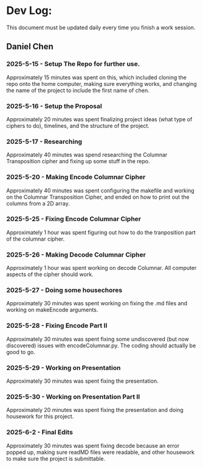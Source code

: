 # Dev Log:

This document must be updated daily every time you finish a work session.

## Daniel Chen

### 2025-5-15 - Setup The Repo for further use.
Approximately 15 minutes was spent on this, which included cloning the repo onto the home computer, making sure everything works, and changing the name of the project to include the first name of chen.

### 2025-5-16 - Setup the Proposal
Approximately 20 minutes was spent finalizing project ideas (what type of ciphers to do), timelines, and the structure of the project.

### 2025-5-17 - Researching
Approximately 40 minutes was spend researching the Columnar Transposition cipher and fixing up some stuff in the repo.

### 2025-5-20 - Making Encode Columnar Cipher
Approximately 40 minutes was spent configuring the makefile and working on the Columnar Transposition Cipher, and ended on how to print out the columns from a 2D array.

### 2025-5-25 - Fixing Encode Columnar Cipher
Approximately 1 hour was spent figuring out how to do the tranposition part of the columnar cipher. 

### 2025-5-26 - Making Decode Columnar Cipher
Approximately 1 hour was spent working on decode Columnar. All computer aspects of the cipher should work.

### 2025-5-27 - Doing some housechores
Approximately 30 minutes was spent working on fixing the .md files and working on makeEncode arguments.

### 2025-5-28 - Fixing Encode Part II
Approximately 30 minutes was spent fixing some undiscovered (but now discovered) issues with encodeColumnar.py. The coding should actually be good to go.

### 2025-5-29 - Working on Presentation
Approximately 30 minutes was spent fixing the presentation. 

### 2025-5-30 - Working on Presentation Part II
Approximately 20 minutes was spent fixing the presentation and doing housework for this project.

### 2025-6-2 - Final Edits
Approximately 30 minutes was spent fixing decode because an error popped up, making sure readMD files were readable, and other housework to make sure the project is submittable.
